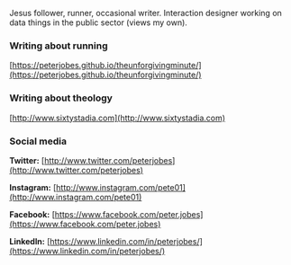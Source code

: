 Jesus follower, runner, occasional writer. Interaction designer working on data things in the public sector (views my own).

### Writing about running

[https://peterjobes.github.io/theunforgivingminute/](https://peterjobes.github.io/theunforgivingminute/)

### Writing about theology

[http://www.sixtystadia.com](http://www.sixtystadia.com)

### Social media

**Twitter:** [http://www.twitter.com/peterjobes](http://www.twitter.com/peterjobes)

**Instagram:** [http://www.instagram.com/pete01](http://www.instagram.com/pete01)

**Facebook:** [https://www.facebook.com/peter.jobes](https://www.facebook.com/peter.jobes)

**LinkedIn:** [https://www.linkedin.com/in/peterjobes/](https://www.linkedin.com/in/peterjobes/)
